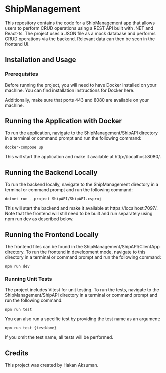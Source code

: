 # ShipManagement

This repository contains the code for a ShipManagement app that allows users to perform CRUD operations using a REST API built with .NET and React-ts. The project uses a JSON file as a mock database and performs CRUD operations via the backend. Relevant data can then be seen in the frontend UI.
## Installation and Usage
### Prerequisites

Before running the project, you will need to have Docker installed on your machine. You can find installation instructions for Docker here.

Additionally, make sure that ports 443 and 8080 are available on your machine.
## Running the Application with Docker

To run the application, navigate to the ShipManagement/ShipAPI directory in a terminal or command prompt and run the following command:

```
docker-compose up
```

This will start the application and make it available at http://localhost:8080/.

## Running the Backend Locally
To run the backend locally, navigate to the ShipManagement directory in a terminal or command prompt and run the following command:
```
dotnet run --project ShipAPI/ShipAPI.csproj
```
This will start the backend and make it available at https://localhost:7097/. Note that the frontend will still need to be built and run separately using npm run dev as described below.

## Running the Frontend Locally

The frontend files can be found in the ShipManagement/ShipAPI/ClientApp directory. To run the frontend in development mode, navigate to this directory in a terminal or command prompt and run the following command:

```
npm run dev
```

### Running Unit Tests

The project includes Vitest for unit testing. To run the tests, navigate to the ShipManagement/ShipAPI directory in a terminal or command prompt and run the following command:

```
npm run test
```

You can also run a specific test by providing the test name as an argument:

```
npm run test {testName}
```

If you omit the test name, all tests will be performed.

## Credits

This project was created by Hakan Aksuman.

